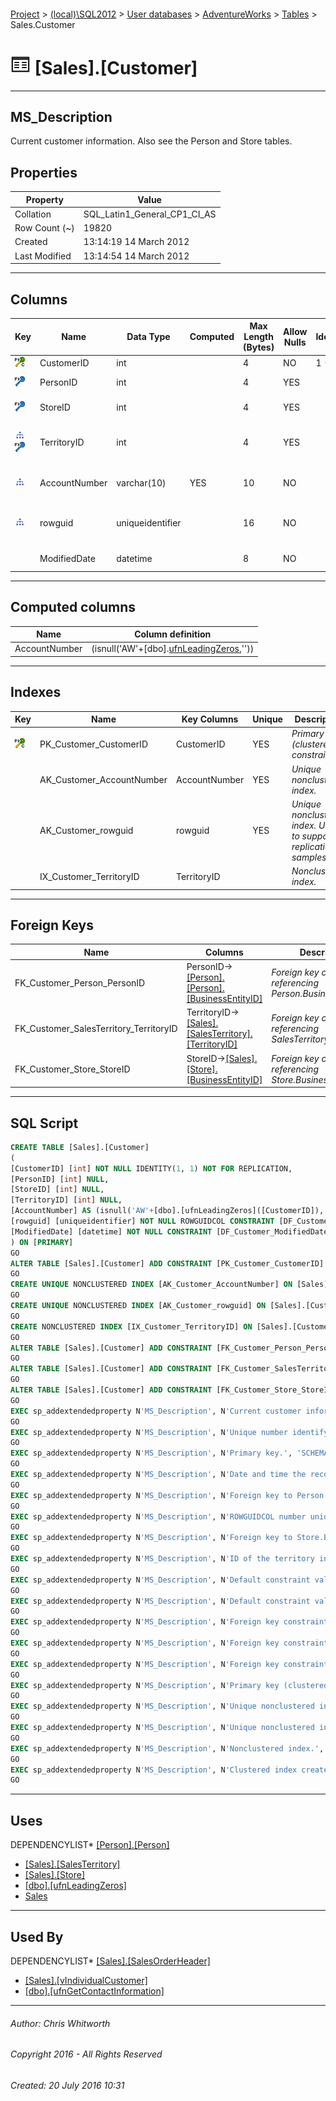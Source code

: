 #### 

[Project](../../../../index.md) > [(local)\\SQL2012](../../../index.md) > [User databases](../../index.md) > [AdventureWorks](../index.md) > [Tables](Tables.md) > Sales.Customer

# ![Tables](../../../../Images/Table32.png) [Sales].[Customer]

---

## <a name="#description"></a>MS_Description

Current customer information. Also see the Person and Store tables.

## <a name="#properties"></a>Properties

| Property | Value |
|---|---|
| Collation | SQL_Latin1_General_CP1_CI_AS |
| Row Count (~) | 19820 |
| Created | 13:14:19 14 March 2012 |
| Last Modified | 13:14:54 14 March 2012 |


---

## <a name="#columns"></a>Columns

| Key | Name | Data Type | Computed | Max Length (Bytes) | Allow Nulls | Identity | Identity Replication | Default | Description |
|---|---|---|---|---|---|---|---|---|---|
| [![Cluster Primary Key PK_Customer_CustomerID: CustomerID](../../../../Images/pkcluster.png)](#indexes) | CustomerID | int |  | 4 | NO | 1 - 1 | NO |  | _Primary key._ |
| [![Foreign Keys FK_Customer_Person_PersonID: [Person].[Person].PersonID](../../../../Images/fk.png)](#foreignkeys) | PersonID | int |  | 4 | YES |  |  |  | _Foreign key to Person.BusinessEntityID_ |
| [![Foreign Keys FK_Customer_Store_StoreID: [Sales].[Store].StoreID](../../../../Images/fk.png)](#foreignkeys) | StoreID | int |  | 4 | YES |  |  |  | _Foreign key to Store.BusinessEntityID_ |
| [![Indexes IX_Customer_TerritoryID](../../../../Images/Index.png)](#indexes)[![Foreign Keys FK_Customer_SalesTerritory_TerritoryID: [Sales].[SalesTerritory].TerritoryID](../../../../Images/fk.png)](#foreignkeys) | TerritoryID | int |  | 4 | YES |  |  |  | _ID of the territory in which the customer is located. Foreign key to SalesTerritory.SalesTerritoryID._ |
| [![Indexes AK_Customer_AccountNumber](../../../../Images/Index.png)](#indexes) | AccountNumber | varchar(10) | YES | 10 | NO |  |  |  | _Unique number identifying the customer assigned by the accounting system._ |
| [![Indexes AK_Customer_rowguid](../../../../Images/Index.png)](#indexes) | rowguid | uniqueidentifier |  | 16 | NO |  |  | (newid()) | _ROWGUIDCOL number uniquely identifying the record. Used to support a merge replication sample._ |
|  | ModifiedDate | datetime |  | 8 | NO |  |  | (getdate()) | _Date and time the record was last updated._ |


---

## <a name="#computedcolumns"></a>Computed columns

| Name | Column definition |
|---|---|
| AccountNumber | (isnull('AW'+[dbo].[ufnLeadingZeros]([CustomerID]),'')) |


---

## <a name="#indexes"></a>Indexes

| Key | Name | Key Columns | Unique | Description |
|---|---|---|---|---|
| [![Cluster Primary Key PK_Customer_CustomerID: CustomerID](../../../../Images/pkcluster.png)](#indexes) | PK_Customer_CustomerID | CustomerID | YES | _Primary key (clustered) constraint_ |
|  | AK_Customer_AccountNumber | AccountNumber | YES | _Unique nonclustered index._ |
|  | AK_Customer_rowguid | rowguid | YES | _Unique nonclustered index. Used to support replication samples._ |
|  | IX_Customer_TerritoryID | TerritoryID |  | _Nonclustered index._ |


---

## <a name="#foreignkeys"></a>Foreign Keys

| Name | Columns | Description |
|---|---|---|
| FK_Customer_Person_PersonID | PersonID->[[Person].[Person].[BusinessEntityID]](Person.md) | _Foreign key constraint referencing Person.BusinessEntityID._ |
| FK_Customer_SalesTerritory_TerritoryID | TerritoryID->[[Sales].[SalesTerritory].[TerritoryID]](SalesTerritory.md) | _Foreign key constraint referencing SalesTerritory.TerritoryID._ |
| FK_Customer_Store_StoreID | StoreID->[[Sales].[Store].[BusinessEntityID]](Store.md) | _Foreign key constraint referencing Store.BusinessEntityID._ |


---

## <a name="#sqlscript"></a>SQL Script

```sql
CREATE TABLE [Sales].[Customer]
(
[CustomerID] [int] NOT NULL IDENTITY(1, 1) NOT FOR REPLICATION,
[PersonID] [int] NULL,
[StoreID] [int] NULL,
[TerritoryID] [int] NULL,
[AccountNumber] AS (isnull('AW'+[dbo].[ufnLeadingZeros]([CustomerID]),'')),
[rowguid] [uniqueidentifier] NOT NULL ROWGUIDCOL CONSTRAINT [DF_Customer_rowguid] DEFAULT (newid()),
[ModifiedDate] [datetime] NOT NULL CONSTRAINT [DF_Customer_ModifiedDate] DEFAULT (getdate())
) ON [PRIMARY]
GO
ALTER TABLE [Sales].[Customer] ADD CONSTRAINT [PK_Customer_CustomerID] PRIMARY KEY CLUSTERED  ([CustomerID]) ON [PRIMARY]
GO
CREATE UNIQUE NONCLUSTERED INDEX [AK_Customer_AccountNumber] ON [Sales].[Customer] ([AccountNumber]) ON [PRIMARY]
GO
CREATE UNIQUE NONCLUSTERED INDEX [AK_Customer_rowguid] ON [Sales].[Customer] ([rowguid]) ON [PRIMARY]
GO
CREATE NONCLUSTERED INDEX [IX_Customer_TerritoryID] ON [Sales].[Customer] ([TerritoryID]) ON [PRIMARY]
GO
ALTER TABLE [Sales].[Customer] ADD CONSTRAINT [FK_Customer_Person_PersonID] FOREIGN KEY ([PersonID]) REFERENCES [Person].[Person] ([BusinessEntityID])
GO
ALTER TABLE [Sales].[Customer] ADD CONSTRAINT [FK_Customer_SalesTerritory_TerritoryID] FOREIGN KEY ([TerritoryID]) REFERENCES [Sales].[SalesTerritory] ([TerritoryID])
GO
ALTER TABLE [Sales].[Customer] ADD CONSTRAINT [FK_Customer_Store_StoreID] FOREIGN KEY ([StoreID]) REFERENCES [Sales].[Store] ([BusinessEntityID])
GO
EXEC sp_addextendedproperty N'MS_Description', N'Current customer information. Also see the Person and Store tables.', 'SCHEMA', N'Sales', 'TABLE', N'Customer', NULL, NULL
GO
EXEC sp_addextendedproperty N'MS_Description', N'Unique number identifying the customer assigned by the accounting system.', 'SCHEMA', N'Sales', 'TABLE', N'Customer', 'COLUMN', N'AccountNumber'
GO
EXEC sp_addextendedproperty N'MS_Description', N'Primary key.', 'SCHEMA', N'Sales', 'TABLE', N'Customer', 'COLUMN', N'CustomerID'
GO
EXEC sp_addextendedproperty N'MS_Description', N'Date and time the record was last updated.', 'SCHEMA', N'Sales', 'TABLE', N'Customer', 'COLUMN', N'ModifiedDate'
GO
EXEC sp_addextendedproperty N'MS_Description', N'Foreign key to Person.BusinessEntityID', 'SCHEMA', N'Sales', 'TABLE', N'Customer', 'COLUMN', N'PersonID'
GO
EXEC sp_addextendedproperty N'MS_Description', N'ROWGUIDCOL number uniquely identifying the record. Used to support a merge replication sample.', 'SCHEMA', N'Sales', 'TABLE', N'Customer', 'COLUMN', N'rowguid'
GO
EXEC sp_addextendedproperty N'MS_Description', N'Foreign key to Store.BusinessEntityID', 'SCHEMA', N'Sales', 'TABLE', N'Customer', 'COLUMN', N'StoreID'
GO
EXEC sp_addextendedproperty N'MS_Description', N'ID of the territory in which the customer is located. Foreign key to SalesTerritory.SalesTerritoryID.', 'SCHEMA', N'Sales', 'TABLE', N'Customer', 'COLUMN', N'TerritoryID'
GO
EXEC sp_addextendedproperty N'MS_Description', N'Default constraint value of GETDATE()', 'SCHEMA', N'Sales', 'TABLE', N'Customer', 'CONSTRAINT', N'DF_Customer_ModifiedDate'
GO
EXEC sp_addextendedproperty N'MS_Description', N'Default constraint value of NEWID()', 'SCHEMA', N'Sales', 'TABLE', N'Customer', 'CONSTRAINT', N'DF_Customer_rowguid'
GO
EXEC sp_addextendedproperty N'MS_Description', N'Foreign key constraint referencing Person.BusinessEntityID.', 'SCHEMA', N'Sales', 'TABLE', N'Customer', 'CONSTRAINT', N'FK_Customer_Person_PersonID'
GO
EXEC sp_addextendedproperty N'MS_Description', N'Foreign key constraint referencing SalesTerritory.TerritoryID.', 'SCHEMA', N'Sales', 'TABLE', N'Customer', 'CONSTRAINT', N'FK_Customer_SalesTerritory_TerritoryID'
GO
EXEC sp_addextendedproperty N'MS_Description', N'Foreign key constraint referencing Store.BusinessEntityID.', 'SCHEMA', N'Sales', 'TABLE', N'Customer', 'CONSTRAINT', N'FK_Customer_Store_StoreID'
GO
EXEC sp_addextendedproperty N'MS_Description', N'Primary key (clustered) constraint', 'SCHEMA', N'Sales', 'TABLE', N'Customer', 'CONSTRAINT', N'PK_Customer_CustomerID'
GO
EXEC sp_addextendedproperty N'MS_Description', N'Unique nonclustered index.', 'SCHEMA', N'Sales', 'TABLE', N'Customer', 'INDEX', N'AK_Customer_AccountNumber'
GO
EXEC sp_addextendedproperty N'MS_Description', N'Unique nonclustered index. Used to support replication samples.', 'SCHEMA', N'Sales', 'TABLE', N'Customer', 'INDEX', N'AK_Customer_rowguid'
GO
EXEC sp_addextendedproperty N'MS_Description', N'Nonclustered index.', 'SCHEMA', N'Sales', 'TABLE', N'Customer', 'INDEX', N'IX_Customer_TerritoryID'
GO
EXEC sp_addextendedproperty N'MS_Description', N'Clustered index created by a primary key constraint.', 'SCHEMA', N'Sales', 'TABLE', N'Customer', 'INDEX', N'PK_Customer_CustomerID'
GO

```


---

## <a name="#uses"></a>Uses

DEPENDENCYLIST* [[Person].[Person]](Person.md)
* [[Sales].[SalesTerritory]](SalesTerritory.md)
* [[Sales].[Store]](Store.md)
* [[dbo].[ufnLeadingZeros]](../Programmability/Functions/Scalar-valued_Functions/ufnLeadingZeros.md)
* [Sales](../Security/Schemas/Sales.md)


---

## <a name="#usedby"></a>Used By

DEPENDENCYLIST* [[Sales].[SalesOrderHeader]](SalesOrderHeader.md)
* [[Sales].[vIndividualCustomer]](../Views/vIndividualCustomer.md)
* [[dbo].[ufnGetContactInformation]](../Programmability/Functions/Table-valued_Functions/ufnGetContactInformation.md)


---

###### Author:  Chris Whitworth

###### Copyright 2016 - All Rights Reserved

###### Created: 20 July 2016 10:31

